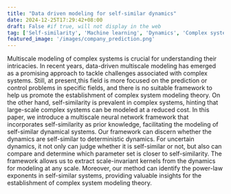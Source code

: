 ```yaml
---
title: "Data driven modeling for self-similar dynamics"
date: 2024-12-25T17:29:42+08:00
draft: False #if true, will not display in the web
tag: ['Self-similarity', 'Machine learning', 'Dynamics', 'Complex system modeling']
featured_image: '/images/company_prediction.png'
---
```


Multiscale modeling of complex systems is crucial for understanding their intricacies. In recent years, data-driven multiscale modeling has emerged as a promising approach to tackle challenges associated with complex systems. Still, at present,this field is more focused on the prediction or control problems in specific fields, and there is no suitable framework to help us promote the establishment of complex system modeling theory. On the other hand, self-similarity is prevalent in complex systems, hinting that large-scale complex systems can be modeled at a reduced cost. In this paper, we introduce a multiscale neural network framework that incorporates self-similarity as prior knowledge, facilitating the modeling of self-similar dynamical systems. Our framework can discern whether the dynamics are self-similar to deterministic dynamics. For uncertain dynamics, it not only can judge whether it is self-similar or not, but also can compare and determine which parameter set is closer to self-similarity. The framework allows us to extract scale-invariant kernels from the dynamics for modeling at any scale. Moreover, our method can identify the power-law exponents in self-similar systems, providing valuable insights for the establishment of complex system modeling theory.